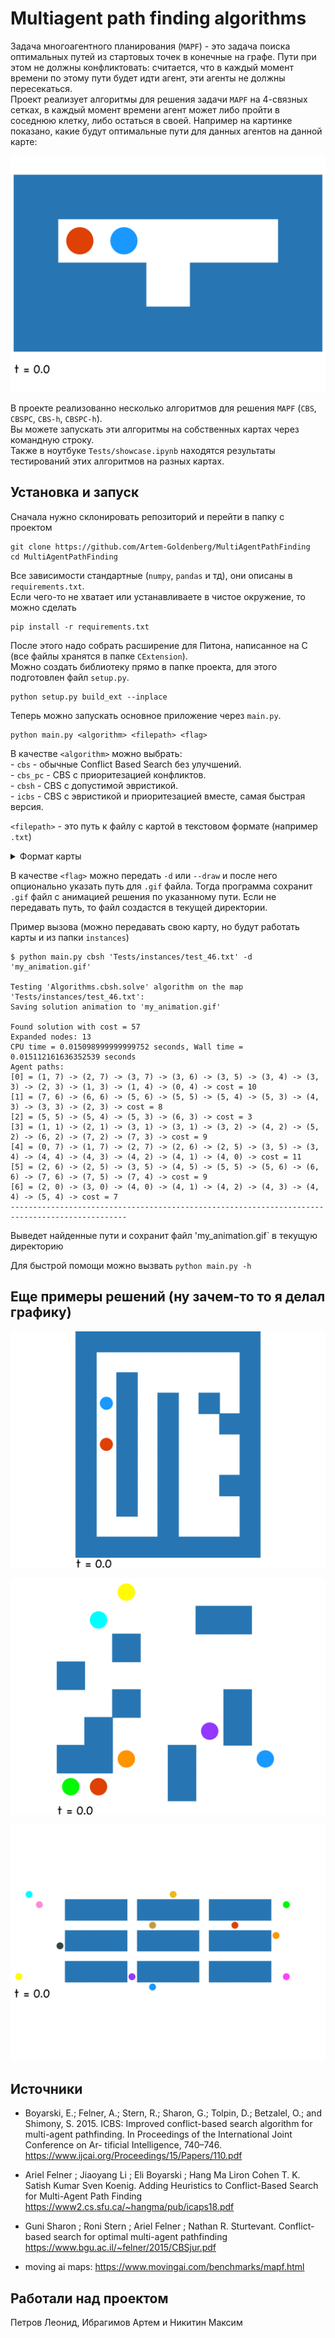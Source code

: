 # Multiagent path finding algorithms
Задача многоагентного планирования (`MAPF`) - это задача поиска оптимальных путей из стартовых точек в конечные на графе. Пути при этом не должны конфликтовать: считается, что в каждый момент времени по этому пути будет идти агент, эти агенты не должны пересекаться.   
Проект реализует алгоритмы для решения задачи `MAPF` на 4-связных сетках, в каждый момент времени агент может либо пройти в соседнюю клетку, либо остаться в своей. Например на картинке показано, какие будут оптимальные пути для данных агентов на данной карте:  

![alt text](./Tests/tmp/example_animation.gif)   

В проекте реализованно несколько алгоритмов для решения `MAPF` (`CBS`, `CBSPC`, `CBS-h`, `CBSPC-h`).  
Вы можете запускать эти алгоритмы на собственных картах через командную строку.  
Также в ноутбуке `Tests/showcase.ipynb` находятся результаты тестирований этих алгоритмов на разных картах.  

## Установка и запуск

Сначала нужно склонировать репозиторий и перейти в папку с проектом

```
git clone https://github.com/Artem-Goldenberg/MultiAgentPathFinding
cd MultiAgentPathFinding
```

Все зависимости стандартные (`numpy`, `pandas` и тд), они описаны в `requirements.txt`.  
Если чего-то не хватает или устанавливаете в чистое окружение, то можно сделать

```
pip install -r requirements.txt
```

После этого надо собрать расширение для Питона, написанное на C (все файлы хранятся в папке `CExtension`).    
Можно создать библиотеку прямо в папке проекта, для этого подготовлен файл `setup.py`.

```
python setup.py build_ext --inplace
```

Теперь можно запускать основное приложение через `main.py`.

```
python main.py <algorithm> <filepath> <flag>
```

В качестве `<algorithm>` можно выбрать:  
    - `cbs` - обычные Conflict Based Search без улучшений.  
    - `cbs_pc` - CBS с приоритезацией конфликтов.  
    - `cbsh` - CBS c допустимой эвристикой.  
    - `icbs` - CBS с эвристикой и приоритезацией вместе, самая быстрая версия.  

`<filepath>` - это путь к файлу с картой в текстовом формате (например `.txt`)
<details closed>
<summary>Формат карты</summary>
<br>
1 строчка: n m - количество строк и столбцов в карте через пробел.  
следующие n строчек: сама карта `.` - путь, `@` - стенка, все символы ставятся через пробел.  
строчка после карты: k - количество агентов.  
следующие k строчек: $S_i$ $S_j$ $G_i$ $G_j$ - координаты начала и цели для каждого агента СНАЧАЛА СТРОЧКА, ПОТОМ СТОЛБЕЦ.  
[Пример карты](./Tests/instances/exp0.txt).  
</details>

В качестве `<flag>` можно передать `-d` или `--draw` и после него опционально указать путь для `.gif` файла. Тогда программа сохранит `.gif` файл с анимацией решения по указанному пути. Если не передавать путь, то файл создастся в текущей директории.

Пример вызова (можно передавать свою карту, но будут работать карты и из папки `instances`)

```
$ python main.py cbsh 'Tests/instances/test_46.txt' -d 'my_animation.gif'

Testing 'Algorithms.cbsh.solve' algorithm on the map 'Tests/instances/test_46.txt':
Saving solution animation to 'my_animation.gif'

Found solution with cost = 57
Expanded nodes: 13
CPU time = 0.015098999999999752 seconds, Wall time = 0.015112161636352539 seconds
Agent paths:
[0] = (1, 7) -> (2, 7) -> (3, 7) -> (3, 6) -> (3, 5) -> (3, 4) -> (3, 3) -> (2, 3) -> (1, 3) -> (1, 4) -> (0, 4) -> cost = 10
[1] = (7, 6) -> (6, 6) -> (5, 6) -> (5, 5) -> (5, 4) -> (5, 3) -> (4, 3) -> (3, 3) -> (2, 3) -> cost = 8
[2] = (5, 5) -> (5, 4) -> (5, 3) -> (6, 3) -> cost = 3
[3] = (1, 1) -> (2, 1) -> (3, 1) -> (3, 1) -> (3, 2) -> (4, 2) -> (5, 2) -> (6, 2) -> (7, 2) -> (7, 3) -> cost = 9
[4] = (0, 7) -> (1, 7) -> (2, 7) -> (2, 6) -> (2, 5) -> (3, 5) -> (3, 4) -> (4, 4) -> (4, 3) -> (4, 2) -> (4, 1) -> (4, 0) -> cost = 11
[5] = (2, 6) -> (2, 5) -> (3, 5) -> (4, 5) -> (5, 5) -> (5, 6) -> (6, 6) -> (7, 6) -> (7, 5) -> (7, 4) -> cost = 9
[6] = (2, 0) -> (3, 0) -> (4, 0) -> (4, 1) -> (4, 2) -> (4, 3) -> (4, 4) -> (5, 4) -> cost = 7
------------------------------------------------------------------------------------------------
```

Выведет найденные пути и сохранит файл 'my_animation.gif` в текущую директорию

Для быстрой помощи можно вызвать `python main.py -h`

## Eще примеры решений (ну зачем-то то я делал графику)

![three](./Tests//tmp/taylor1.gif)

![two](./Tests/tmp/my_animation.gif)

![test_54](./Tests/tmp/test_54.gif)

## Источники

- Boyarski, E.; Felner, A.; Stern, R.; Sharon, G.; Tolpin, D.; Betzalel, O.; and Shimony, S. 2015. ICBS: Improved conflict-based search algorithm for multi-agent pathfinding. In Proceedings of the International Joint Conference on Ar- tificial Intelligence, 740–746. https://www.ijcai.org/Proceedings/15/Papers/110.pdf

- Ariel Felner ; Jiaoyang Li ; Eli Boyarski ; Hang Ma Liron Cohen T. K. Satish Kumar Sven Koenig. Adding Heuristics to Conflict-Based Search for Multi-Agent Path Finding https://www2.cs.sfu.ca/~hangma/pub/icaps18.pdf

- Guni Sharon ; Roni Stern ; Ariel Felner ; Nathan R. Sturtevant. Conflict-based search for optimal multi-agent pathfinding https://www.bgu.ac.il/~felner/2015/CBSjur.pdf

- moving ai maps: https://www.movingai.com/benchmarks/mapf.html

## Работали над проектом
 Петров Леонид, Ибрагимов Артем и Никитин Максим